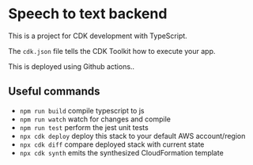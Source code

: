 # Speech to text backend

This is a  project for CDK development with TypeScript.

The `cdk.json` file tells the CDK Toolkit how to execute your app.

This is deployed using Github actions..

## Useful commands

* `npm run build`   compile typescript to js
* `npm run watch`   watch for changes and compile
* `npm run test`    perform the jest unit tests
* `npx cdk deploy`  deploy this stack to your default AWS account/region
* `npx cdk diff`    compare deployed stack with current state
* `npx cdk synth`   emits the synthesized CloudFormation template
